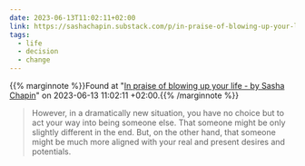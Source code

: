 ```yaml
---
date: 2023-06-13T11:02:11+02:00
link: https://sashachapin.substack.com/p/in-praise-of-blowing-up-your-life
tags:
  - life
  - decision
  - change
---
```

{{% marginnote %}}Found at "[In praise of blowing up your life - by Sasha Chapin](https://web.archive.org/web/20230613110211/https://sashachapin.substack.com/p/in-praise-of-blowing-up-your-life)" on 2023-06-13 11:02:11 +02:00.{{% /marginnote %}}

> However, in a dramatically new situation, you have no choice but to act your way into being someone else. That someone might be only slightly different in the end. But, on the other hand, that someone might be much more aligned with your real and present desires and potentials.